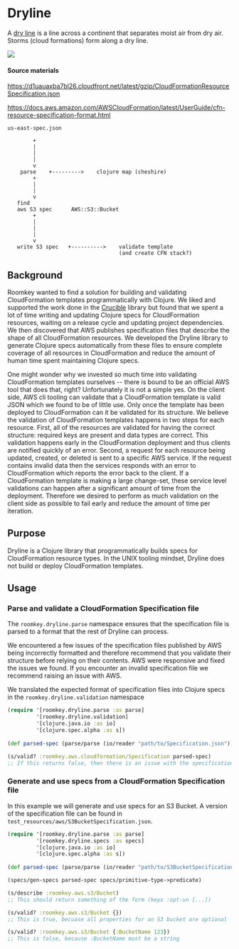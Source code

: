 # Dryline
A [dry line](https://en.wikipedia.org/wiki/Dry_line) is a line across a continent that separates moist air from dry air. Storms (cloud formations) form along a dry line.

![](https://s-media-cache-ak0.pinimg.com/originals/6e/b2/c0/6eb2c06bf5a5cf0d4412de6a3fe0d72a.jpg)

#### Source materials

https://d1uauaxba7bl26.cloudfront.net/latest/gzip/CloudFormationResourceSpecification.json

https://docs.aws.amazon.com/AWSCloudFormation/latest/UserGuide/cfn-resource-specification-format.html


```
us-east-spec.json

        +
        |
        |
        |
        v
    parse    +--------->    clojure map (cheshire)
        +
        |
        |
        v
   find
   aws S3 spec      AWS::S3::Bucket
        +
        |
        |
        |
        v
   write S3 spec   +---------->    validate template
                                   (and create CFN stack?)
```

## Background
Roomkey wanted to find a solution for building and validating CloudFormation templates programmatically with Clojure. We liked and supported the work done in the [Crucible](https://www.github.com/brabster/crucible) library but found that we spent a lot of time writing and updating Clojure specs for CloudFormation resources, waiting on a release cycle and updating project dependencies. We then discovered that AWS publishes specification files that describe the shape of all CloudFormation resources. We developed the Dryline library to generate Clojure specs automatically from these files to ensure complete coverage of all resources in CloudFormation and reduce the amount of human time spent maintaining Clojure specs. 

One might wonder why we invested so much time into validating CloudFormation templates ourselves -- there is bound to be an official AWS tool that does that, right? Unfortunately it is not a simple yes. On the client side, AWS cli tooling can validate that a CloudFormation template is valid JSON which we found to be of little use. Only once the template has been deployed to CloudFormation can it be validated for its structure. We believe the validation of CloudFormation templates happens in two steps for each resource. First, all of the resources are validated for having the correct structure: required keys are present and data types are correct. This validation happens early in the CloudFormation deployment and thus clients are notified quickly of an error. Second, a request for each resource being updated, created, or deleted is sent to a specific AWS service. If the request contains invalid data then the services responds with an error to CloudFormation which reports the error back to the client. If a CloudFormation template is making a large change-set, these service level validations can happen after a significant amount of time from the deployment. Therefore we desired to perform as much validation on the client side as possible to fail early and reduce the amount of time per iteration.

## Purpose
Dryline is a Clojure library that programmatically builds specs for CloudFormation resource types. In the UNIX tooling mindset, Dryline does not build or deploy CloudFormation templates.

## Usage

### Parse and validate a CloudFormation Specification file

The `roomkey.dryline.parse` namespace ensures that the specification file is parsed to a format that the rest of Dryline can process.

We encountered a few issues of the specification files published by AWS being incorrectly formatted and therefore recommend that you validate their structure before relying on their contents. AWS were responsive and fixed the issues we found. If you encounter an invalid specification file we recommend raising an issue with AWS.

We translated the expected format of specification files into Clojure specs in the `roomkey.dryline.validation` namespace

```clojure
(require '[roomkey.dryline.parse :as parse]
         '[roomkey.dryline.validation]
         '[clojure.java.io :as io]
         '[clojure.spec.alpha :as s])
         
(def parsed-spec (parse/parse (io/reader "path/to/Specification.json")))

(s/valid? :roomkey.aws.cloudformation/Specification parsed-spec)
;; If this returns false, then there is an issue with the specification file
```

### Generate and use specs from a CloudFormation Specification file
In this example we will generate and use specs for an S3 Bucket. A version of the specification file can be found in `test_resources/aws/S3BucketSpecification.json`. 


```clojure
(require '[roomkey.dryline.parse :as parse]
         '[roomkey.dryline.specs :as specs]
         '[clojure.java.io :as io]
         '[clojure.spec.alpha :as s])
         
(def parsed-spec (parse/parse (io/reader "path/to/S3BucketSpecification.json")))

(specs/gen-specs parsed-spec specs/primitive-type->predicate)

(s/describe :roomkey.aws.s3/Bucket)
;; This should return something of the form (keys :opt-un [...])

(s/valid? :roomkey.aws.s3/Bucket {})
;; This is true, becuase all properties for an S3 bucket are optional

(s/valid? :roomkey.aws.s3/Bucket {:BucketName 123})
;; This is false, because :BucketName must be a string
```
